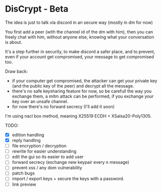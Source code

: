 # DisCrypt - Beta
The idea is just to talk via discord in an secure way (mostly in dm for  now)

You first add a peer (with the channel id of the dm with him), then you can freely chat with him, without anyone else, knowing what your conversation is about.

It's a step further in security, to make discord a safer place, and to prevent, even if your account get compromised, your message to get compromised too.

Draw back:
- if your computer get compromised, the attacker can get your private key (and the public key of the peer) and decrypt all the message.
- there's no safe keysharing feature for now, so be carefull the way you exchange them, a mitm attack can be performed, if you exchange your key over an unsafe channel.
- for now there's no forward secrecy (I'll add it soon)

I'm using nacl box method, meaning X25519 ECDH + XSalsa20-Poly1305.

TODO:
- [x] edition handling
- [x] reply handling
- [  ] file encryption / decryption
- [  ] rewrite for easier understanding
- [  ] edit the gui so its easier to add user
- [  ] forward secrecy (exchange new keypair every n message)
- [  ] prevent xss / any dom vulnerability
- [  ] patch bugs
- [  ] import / export keys + secure the keys with a password.
- [  ] link preview